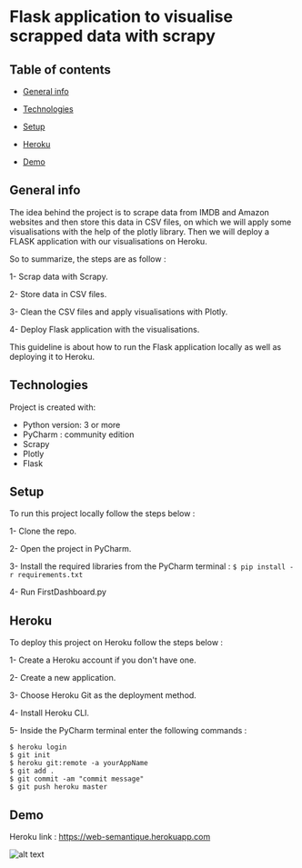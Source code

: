 # Flask application to visualise scrapped data with scrapy

## Table of contents
* [General info](#general-info)

* [Technologies](#Technologies)

* [Setup](#setup)

* [Heroku](#Heroku)

* [Demo](#Demo)

## General info
The idea behind the project is to scrape data from IMDB and Amazon websites and then store this data in CSV files, on which we will apply some visualisations with the help of the plotly library. Then we will deploy a FLASK application with our visualisations on Heroku.

So to summarize, the steps are as follow : 

1- Scrap data with Scrapy.

2- Store data in CSV files.

3- Clean the CSV files and apply visualisations with Plotly.

4- Deploy Flask application with the visualisations.

This guideline is about how to run the Flask application locally as well as deploying it to Heroku.

## Technologies

Project is created with:
* Python version: 3 or more
* PyCharm : community edition
* Scrapy
* Plotly
* Flask

## Setup 

To run this project locally follow the steps below : 

1- Clone the repo.

2- Open the project in PyCharm.

3- Install the required libraries from the PyCharm terminal : ``` $ pip install -r requirements.txt ```

4- Run FirstDashboard.py

## Heroku

To deploy this project on Heroku follow the steps below : 

1- Create a Heroku account if you don't have one.

2- Create a new application.

3- Choose Heroku Git as the deployment method.

4- Install Heroku CLI.

5- Inside the PyCharm terminal enter the following commands : 

``` 
$ heroku login 
$ git init 
$ heroku git:remote -a yourAppName
$ git add .
$ git commit -am "commit message"
$ git push heroku master

```
## Demo

 Heroku link : https://web-semantique.herokuapp.com

![alt text](https://user-images.githubusercontent.com/16072777/104095678-81231a00-5298-11eb-8d3f-82fa1544a715.png)



